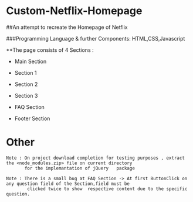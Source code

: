 # Custom-Netflix-Homepage
##An attempt to recreate the Homepage of Netflix 

###Programming Language & further Components:  HTML,CSS,Javascript

**The page consists of 4 Sections :
			
 * Main Section
		
 * Section 1
		
 * Section 2
		
 * Section 3
		
 * FAQ Section
		
 * Footer Section
		
# Other
	
	Note : On project download completion for testing purposes , extract the <node_modules.zip> file on current directory  
	       for the implemantation of jQuery   package 
	
	Note : There is a small bug at FAQ Section -> At first ButtonClick on any question field of the Section,field must be 
	        clicked twice to show  respective content due to the specific question.
